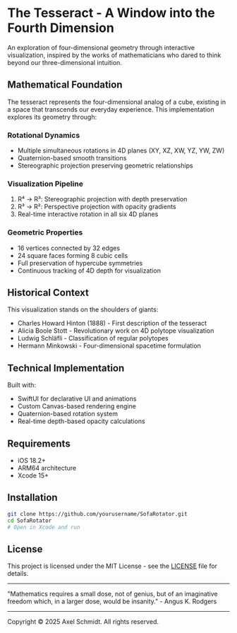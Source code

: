 # The Tesseract - A Window into the Fourth Dimension

An exploration of four-dimensional geometry through interactive visualization, inspired by the works of mathematicians who dared to think beyond our three-dimensional intuition.

## Mathematical Foundation

The tesseract represents the four-dimensional analog of a cube, existing in a space that transcends our everyday experience. This implementation explores its geometry through:

### Rotational Dynamics
- Multiple simultaneous rotations in 4D planes (XY, XZ, XW, YZ, YW, ZW)
- Quaternion-based smooth transitions
- Stereographic projection preserving geometric relationships

### Visualization Pipeline
1. R⁴ → R³: Stereographic projection with depth preservation
2. R³ → R²: Perspective projection with opacity gradients
3. Real-time interactive rotation in all six 4D planes

### Geometric Properties
- 16 vertices connected by 32 edges
- 24 square faces forming 8 cubic cells
- Full preservation of hypercube symmetries
- Continuous tracking of 4D depth for visualization

## Historical Context

This visualization stands on the shoulders of giants:
- Charles Howard Hinton (1888) - First description of the tesseract
- Alicia Boole Stott - Revolutionary work on 4D polytope visualization
- Ludwig Schläfli - Classification of regular polytopes
- Hermann Minkowski - Four-dimensional spacetime formulation

## Technical Implementation

Built with:
- SwiftUI for declarative UI and animations
- Custom Canvas-based rendering engine
- Quaternion-based rotation system
- Real-time depth-based opacity calculations

## Requirements
- iOS 18.2+
- ARM64 architecture
- Xcode 15+

## Installation
```bash
git clone https://github.com/yourusername/SofaRotator.git
cd SofaRotator
# Open in Xcode and run
```

## License

This project is licensed under the MIT License - see the [LICENSE](LICENSE) file for details.

---

"Mathematics requires a small dose, not of genius, but of an imaginative freedom which, in a larger dose, would be insanity." - Angus K. Rodgers

---

Copyright © 2025 Axel Schmidt. All rights reserved.
